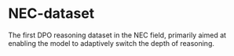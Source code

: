 # NEC-dataset
The first DPO reasoning dataset in the NEC field, primarily aimed at enabling the model to adaptively switch the depth of reasoning.
